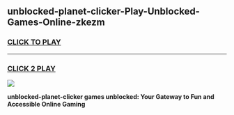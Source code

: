 
## unblocked-planet-clicker-Play-Unblocked-Games-Online-zkezm
<h3>
<a href="https://premium76.site?title=unblocked-planet-clicker&ref=25A">CLICK TO PLAY</a></h3>
<hr>

<h3>
<a href="https://premium76.site?title=unblocked-planet-clicker&ref=25A">CLICK 2 PLAY</a>
  
</h3>

<a href="https://premium76.site?title=unblocked-planet-clicker&ref=25A"><img src="https://clearcache.store/games.png"></a>


**unblocked-planet-clicker games unblocked: Your Gateway to Fun and Accessible Online Gaming**
